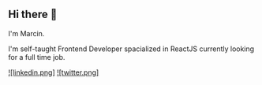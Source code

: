 ## Hi there 👋

 I'm Marcin.
 
 I'm self-taught Frontend Developer spacialized in ReactJS currently looking for a full time job.
 
 [![linkedin.png]](https://www.linkedin.com/in/marcin-fiuk-0b498b241/)
 [![twitter.png]](https://twitter.com/marcin_fiuk)

